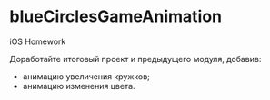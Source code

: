 # blueCirclesGameAnimation
 iOS Homework


Доработайте итоговый проект и предыдущего модуля, добавив:

- анимацию увеличения кружков;
- анимацию изменения цвета.
